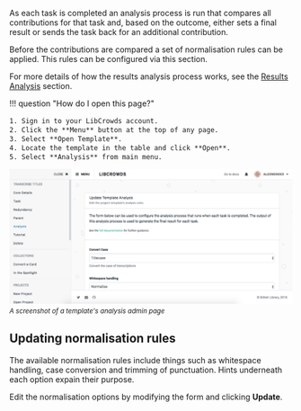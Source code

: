As each task is completed an analysis process is run that compares all
contributions for that task and, based on the outcome, either sets a final
result or sends the task back for an additional contribution.

Before the contributions are compared a set of normalisation rules can be
applied. This rules can be configured via this section.

For more details of how the results analysis process works, see the
[Results Analysis](/analysis.md) section.

!!! question "How do I open this page?"

    1. Sign in to your LibCrowds account.
    2. Click the **Menu** button at the top of any page.
    3. Select **Open Template**.
    4. Locate the template in the table and click **Open**.
    5. Select **Analysis** from main menu.

![A screenshot of a template's analysis admin page](/assets/img/template/analysis.png?raw=true)
<br><small>*A screenshot of a template's analysis admin page*</small>

## Updating normalisation rules

The available normalisation rules include things such as whitespace handling,
case conversion and trimming of punctuation. Hints underneath each option
expain their purpose.

Edit the normalisation options by modifying the form and clicking **Update**.
